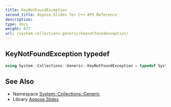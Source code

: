 ```yaml
---
title: KeyNotFoundException
second_title: Aspose.Slides for C++ API Reference
description: 
type: docs
weight: 677
url: /system.collections.generic/keynotfoundexception/
---
```

## KeyNotFoundException typedef




```cpp
using System::Collections::Generic::KeyNotFoundException = typedef System::ExceptionWrapper<Details_KeyNotFoundException >
```

## See Also

* Namespace [System::Collections::Generic](../)
* Library [Aspose.Slides](../../)